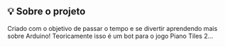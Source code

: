 ## :bulb: Sobre o projeto

Criado com o objetivo de passar o tempo e se divertir aprendendo mais sobre Arduino! Teoricamente isso é um bot para o jogo Piano Tiles 2...
